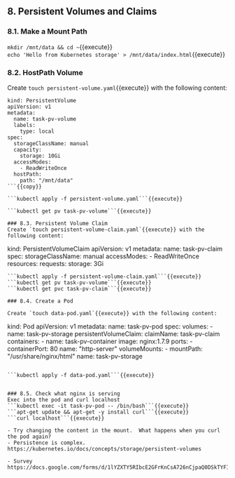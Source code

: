 ## 8. Persistent Volumes and Claims
### 8.1. Make a Mount Path

```mkdir /mnt/data && cd ~```{{execute}}  
```echo 'Hello from Kubernetes storage' > /mnt/data/index.html```{{execute}}  


### 8.2. HostPath Volume
Create `touch persistent-volume.yaml`{{execute}} with the following content:
```
kind: PersistentVolume
apiVersion: v1
metadata:
  name: task-pv-volume
  labels:
    type: local
spec:
  storageClassName: manual
  capacity:
    storage: 10Gi
  accessModes:
    - ReadWriteOnce
  hostPath:
    path: "/mnt/data"
```{{copy}}

```kubectl apply -f persistent-volume.yaml```{{execute}}

```kubectl get pv task-pv-volume```{{execute}}

### 8.3. Persistent Volume Claim
Create `touch persistent-volume-claim.yaml`{{execute}} with the following content:
```
kind: PersistentVolumeClaim
apiVersion: v1
metadata:
  name: task-pv-claim
spec:
  storageClassName: manual
  accessModes:
    - ReadWriteOnce
  resources:
    requests:
      storage: 3Gi
```{{copy}}
```kubectl apply -f persistent-volume-claim.yaml```{{execute}}
```kubectl get pv task-pv-volume```{{execute}}
```kubectl get pvc task-pv-claim```{{execute}}

### 8.4. Create a Pod

Create `touch data-pod.yaml`{{execute}} with the following content:
```
kind: Pod
apiVersion: v1
metadata:
  name: task-pv-pod
spec:
  volumes:
    - name: task-pv-storage
      persistentVolumeClaim:
       claimName: task-pv-claim
  containers:
    - name: task-pv-container
      image: nginx:1.7.9
      ports:
        - containerPort: 80
          name: "http-server"
      volumeMounts:
        - mountPath: "/usr/share/nginx/html"
          name: task-pv-storage
```{{copy}}

```kubectl apply -f data-pod.yaml```{{execute}}


### 8.5. Check what nginx is serving
Exec into the pod and curl localhost
```kubectl exec -it task-pv-pod -- /bin/bash```{{execute}}  
```apt-get update && apt-get -y install curl```{{execute}}  
```curl localhost```{{execute}}  

- Try changing the content in the mount.  What happens when you curl the pod again?
- Persistence is complex.  https://kubernetes.io/docs/concepts/storage/persistent-volumes

- Survey https://docs.google.com/forms/d/1lYZXTY5RIbcE2GFrKnCsA726nCjpaQ0DSkTYFImo05A/edit